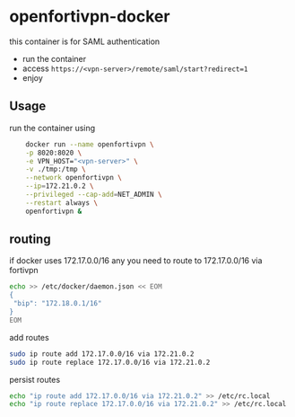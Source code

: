 # openfortivpn-docker
this container is for SAML authentication
- run the container
- access `https://<vpn-server>/remote/saml/start?redirect=1`
- enjoy


## Usage

run the container using 
```bash
    docker run --name openfortivpn \
    -p 8020:8020 \
    -e VPN_HOST="<vpn-server>" \
    -v ./tmp:/tmp \
    --network openfortivpn \
    --ip=172.21.0.2 \
    --privileged --cap-add=NET_ADMIN \
    --restart always \
    openfortivpn & 
```

## routing
if docker uses 172.17.0.0/16 any you need to route to 172.17.0.0/16 via fortivpn

```bash
echo >> /etc/docker/daemon.json << EOM
{
 "bip": "172.18.0.1/16"
}
EOM
```

add routes
```bash
sudo ip route add 172.17.0.0/16 via 172.21.0.2
sudo ip route replace 172.17.0.0/16 via 172.21.0.2
```

persist routes
```bash
echo "ip route add 172.17.0.0/16 via 172.21.0.2" >> /etc/rc.local
echo "ip route replace 172.17.0.0/16 via 172.21.0.2" >> /etc/rc.local
```